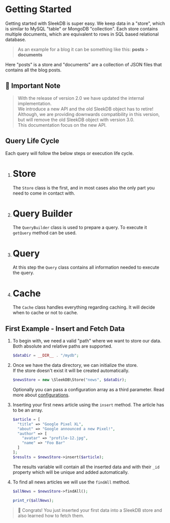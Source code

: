 <!--METADATA
{
    "title": "Getting Started",
    "url": "getting-started",
    "icon": "rocket"
}
!METADATA-->

# Getting Started

Getting started with SleekDB is super easy. We keep data in a "store", which is similar to MySQL "table" or MongoDB "collection". Each store contains multiple documents, which are equivalent to rows in SQL based relational database.

> As an example for a blog it can be something like this: **posts** > **documents**

Here "posts" is a store and "documents" are a collection of JSON files that contains all the blog posts.

## 📌 Important Note

> With the release of version 2.0 we have updated the internal implementation.<br/>We introduce a new API and the old SleekDB object has to retire!<br/>Although, we are providing downwards compatibility in this version, but will remove the old SleekDB object with version 3.0.<br />This documentation focus on the new API.

## Query Life Cycle

Each query will follow the below steps or execution life cycle.

1. # Store

   The `Store` class is the first, and in most cases also the only part you need to come in contact with.

2. # Query Builder

   The `QueryBuilder` class is used to prepare a query. To execute it `getQuery` method can be used.

3. # Query

   At this step the `Query` class contains all information needed to execute the query.

4. # Cache

   The `Cache` class handles everything regarding caching. It will decide when to cache or not to cache.

## First Example - Insert and Fetch Data

1. To begin with, we need a valid "path" where we want to store our data.<br/>Both absolute and relative paths are supported.

   ```php
   $dataDir = __DIR__ . "/mydb";
   ```

2. Once we have the data directory, we can initialize the store.<br/>If the store doesn't exist it will be created automatically.

   ```php
   $newsStore = new \SleekDB\Store("news", $dataDir);
   ```

   Optionally you can pass a configuration array as a third parameter. Read more about <a class="gotoblock" href="/#/configurations">configurations</a>.

3. Inserting your first news article using the `insert` method. The article has to be an array.

   ```php
   $article = [
     "title" => "Google Pixel XL",
     "about" => "Google announced a new Pixel!",
     "author" => [
       "avatar" => "profile-12.jpg",
       "name" => "Foo Bar"
     ]
   ];
   $results = $newsStore->insert($article);
   ```

   The results variable will contain all the inserted data and with their `_id` property which will be unique and added automatically.

4. To find all news articles we will use the `findAll` method.

   ```php
   $allNews = $newsStore->findAll();

   print_r($allNews);
   ```

> 🎉 Congrats! You just inserted your first data into a SleekDB store and also learned how to fetch them.
